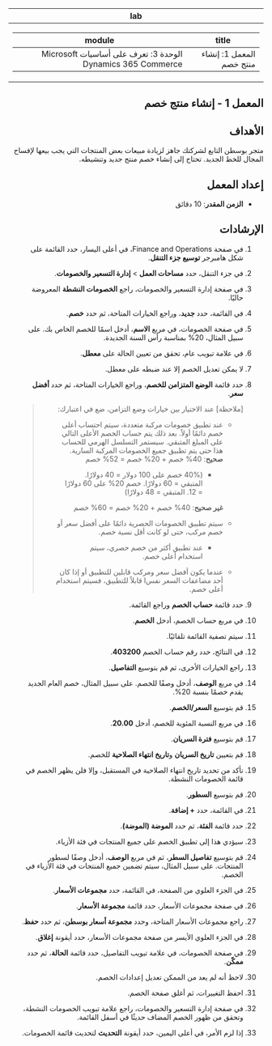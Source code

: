 <div id="readme" class="Box-body readme blob js-code-block-container p-5 p-xl-6 gist-border-0" dir="rtl">
    <article class="markdown-body entry-content container-lg" itemprop="text"><table>
  <thead>
  <tr>
  <th>lab</th>
  </tr>
  </thead>
  <tbody>
  <tr>
  <td><div><table>
  <thead>
  <tr>
  <th>title</th>
  <th>module</th>
  </tr>
  </thead>
  <tbody>
  <tr>
  <td><div>المعمل 1: إنشاء منتج خصم</div></td>
  <td><div>الوحدة 3: تعرف على أساسيات Microsoft Dynamics 365 Commerce</div></td>
  </tr>
  </tbody>
</table>
</div></td>
  </tr>
  </tbody>
</table>

## المعمل 1 - إنشاء منتج خصم

## الأهداف

متجر بوسطن التابع لشركتك جاهز لزيادة مبيعات بعض المنتجات التي يجب بيعها لإفساح المجال للخط الجديد. تحتاج إلى إنشاء خصم منتج جديد وتنشيطه.

## إعداد المعمل

   - **الزمن المقدر**: 10 دقائق

## الإرشادات

1. في صفحة Finance and Operations، في أعلى اليسار، حدد القائمة على شكل هامبرجر **توسيع جزء التنقل**.

1. في جزء التنقل، حدد **مساحات العمل**  >  **إدارة التسعير والخصومات**.

1. في صفحة إدارة التسعير والخصومات، راجع **الخصومات النشطة** المعروضة حاليًا.

1. في القائمة، حدد **جديد**، وراجع الخيارات المتاحة، ثم حدد **خصم**.

1. في صفحة الخصومات، في مربع **الاسم**، أدخل اسمًا للخصم الخاص بك. على سبيل المثال، 20% بمناسبة رأس السنة الجديدة.

1. في علامة تبويب عام، تحقق من تعيين الحالة على **معطل**.

1. لا يمكن تعديل الخصم إلا عند ضبطه على معطل.

1. حدد قائمة **الوضع المتزامن للخصم**، وراجع الخيارات المتاحة، ثم حدد **أفضل سعر**.

    > [ملاحظة] عند الاختيار بين خيارات وضع التزامن، ضع في اعتبارك:
    >
    >  - عند تطبيق خصومات مركبة متعددة، سيتم احتساب أعلى خصم دائمًا أولاً.  بعد ذلك يتم حساب الخصم الأعلى التالي على المبلغ المتبقي.  سيستمر التسلسل الهرمي للحساب هذا حتى يتم تطبيق جميع الخصومات المركبة السارية.  
    >    **صحيح**: 40% خصم + 20% خصم = 52% خصم  
    >      - (40% خصم على 100 دولار = 40 دولارًا. المتبقي = 60 دولارًا.  خصم 20% على 60 دولارًا = 12. المتبقي = 48 دولارًا)  
    >
    >    **غير صحيح**: 40% خصم + 20% خصم = 60% خصم
    >
    >  - سيتم تطبيق الخصومات الحصرية دائمًا على أفضل سعر أو خصم مركب، حتى لو كانت أقل نسبة خصم.
    >    - عند تطبيق أكثر من خصم حصري، سيتم استخدام أعلى خصم.
    >  - عندما يكون أفضل سعر ومركب قابلين للتطبيق أو إذا كان أحد مضاعفات السعر نفسI قابلاً للتطبيق، فسيتم استخدام أعلى خصم.

1. حدد قائمة **حساب الخصم** وراجع القائمة.

1. في مربع حساب الخصم، أدخل **الخصم**.

1. سيتم تصفية القائمة تلقائيًا.

1. في النتائج، حدد رقم حساب الخصم **403200**.

1. راجع الخيارات الأخرى، ثم قم بتوسيع **التفاصيل**.

1. في مربع **الوصف**، أدخل وصفًا للخصم. على سبيل المثال، خصم العام الجديد يقدم خصمًا بنسبة 20%.

1. قم بتوسيع **السعر/الخصم**.

1. في مربع النسبة المئوية للخصم، أدخل **20.00**.

1. قم بتوسيع **فترة السريان**.

1. قم بتعيين **تاريخ السريان** و**تاريخ انتهاء الصلاحية** للخصم.

1. تأكد من تحديد تاريخ انتهاء الصلاحية في المستقبل، وإلا فلن يظهر الخصم في قائمة الخصومات النشطة.

1. قم بتوسيع **السطور**.

1. في القائمة، حدد **+ إضافة**.

1. حدد قائمة **الفئة**، ثم حدد **الموضة (الموضة)**.

1. سيؤدي هذا إلى تطبيق الخصم على جميع المنتجات في فئة الأزياء.

1. قم بتوسيع **تفاصيل السطر**، ثم في مربع **الوصف**، أدخل وصفًا لسطور المنتجات. على سبيل المثال، سيتم تضمين جميع المنتجات في فئة الأزياء في الخصم.

1. في الجزء العلوي من الصفحة، في القائمة، حدد **مجموعات الأسعار**.

1. في صفحة مجموعات الأسعار، حدد قائمة **مجموعة الأسعار**.

1. راجع مجموعات الأسعار المتاحة، وحدد **مجموعة أسعار بوسطن**، ثم حدد **حفظ**.

1. في الجزء العلوي الأيسر من صفحة مجموعات الأسعار، حدد أيقونة **إغلاق**.

1. في صفحة الخصومات، في علامة تبويب التفاصيل، حدد قائمة **الحالة**، ثم حدد **ممكّن**.

1. لاحظ أنه لم يعد من الممكن تعديل إعدادات الخصم.

1. احفظ التغييرات، ثم أغلق صفحة الخصم.

1. في صفحة إدارة التسعير والخصومات، راجع علامة تبويب الخصومات النشطة، وتحقق من ظهور الخصم المضاف حديثًا في أسفل القائمة.

1. إذا لزم الأمر، في أعلى اليمين، حدد أيقونة **التحديث** لتحديث قائمة الخصومات.
